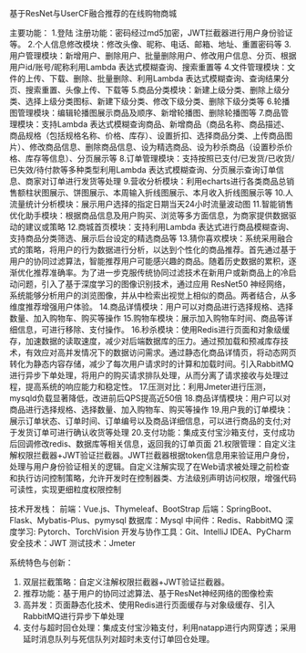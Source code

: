 
基于ResNet与UserCF融合推荐的在线购物商城

主要功能：
1.登陆 注册功能：密码经过md5加密，JWT拦截器进行用户身份验证等。
2.个人信息修改模块：修改头像、昵称、电话、邮箱、地址、重置密码等
3.用户管理模块：新增用户、删除用户、批量删除用户、修改用户信息、分页、根据用户id/账号/昵称利用Lambda 表达式模糊查询、搜索重置等
4.文件管理模块：文件的上传、下载、删除、批量删除、利用Lambda 表达式模糊查询、查询结果分页、搜索重置、头像上传、下载等
5.商品分类模块：新建上级分类、删除上级分类、选择上级分类图标、新建下级分类、修改下级分类、删除下级分类等
6.轮播图管理模块：编辑轮播图展示商品及顺序、新增轮播图、删除轮播图等
7.商品管理模块：支持Lambda 表达式模糊查询商品、新增商品（商品名称、商品描述、商品规格（包括规格名称、价格、库存）、设置折扣、选择商品分类、上传商品图片）、修改商品信息、删除商品信息、设为精选商品、设为秒杀商品（设置秒杀价格、库存等信息）、分页展示等
8.订单管理模块：支持按照已支付/已发货/已收货/已失效/待付款等多种类型利用Lambda 表达式模糊查询、分页展示查询订单信息、商家对订单进行发货等处理
9.营收分析模块：利用echarts进行各类商品总销售额柱状图展示、饼图展示、本周输入折线图展示、本月收入折线图展示等
10.人流量统计分析模块：展示用户选择的指定日期当天24小时流量波动图
11.智能销售优化助手模块：根据商品信息及用户购买、浏览等多方面信息，为商家提供数据驱动的建议或策略
12.商城首页模块：支持利用Lambda 表达式进行商品模糊查询、支持商品分类筛选、展示后台设定的精选商品等
13.猜你喜欢模块：系统采用融合式的策略，将用户的行为数据进行分析，以达到个性化的商品推荐。首先通过基于用户的协同过滤算法，智能推荐用户可能感兴趣的商品。随着历史数据的累积，逐渐优化推荐准确率。为了进一步克服传统协同过滤技术在新用户或新商品上的冷启动问题，引入了基于深度学习的图像识别技术，通过应用 ResNet50 神经网络，系统能够分析用户的浏览图像，并从中检索出视觉上相似的商品。两者结合，从多维度推荐增强用户体验。
14.商品详情模块：用户可以对商品进行选择规格、选择数量、加入购物车、购买等操作
15.购物车模块：展示加入购物车时间、商品等详细信息，可进行移除、支付操作。
16.秒杀模块：使用Redis进行页面和对象级缓存，加速数据的读取速度，减少对后端数据库的压力。通过预加载和预减库存技术，有效应对高并发情况下的数据访问需求。通过静态化商品详情页，将动态网页转化为静态内容存储，减少了每次用户请求时的计算和加载时间。引入RabbitMQ进行异步下单处理，将用户的购买请求排队处理，从而分离了请求接收与处理过程，提高系统的响应能力和稳定性。
17.压测对比：利用Jmeter进行压测，mysqld负载显著降低，改进前后QPS提高近50倍
18.商品详情模块：用户可以对商品进行选择规格、选择数量、加入购物车、购买等操作
19.用户我的订单模块：展示订单状态、订单时间、订单编号以及商品详细信息，可以进行商品的支付;对于发货订单可进行确认收货等处理
20.支付功能：集成支付宝沙箱支付，支付成功后回调修改redis、数据库等相关信息，返回我的订单页面
21.权限管理：自定义注解权限拦截器+JWT验证拦截器。JWT拦截器根据token信息用来验证用户身份，处理与用户身份验证相关的逻辑。自定义注解实现了在Web请求被处理之前检查和执行访问控制策略，允许开发时在控制器类、方法级别声明访问权限，增强代码可读性，实现更细粒度权限控制  



技术开发栈：
前端：Vue.js、Thymeleaf、BootStrap
后端：SpringBoot、Flask、Mybatis-Plus、pymysql
数据库：Mysql
中间件：Redis、RabbitMQ
深度学习: Pytorch、TorchVision
开发与协作工具：Git、IntelliJ IDEA、PyCharm
安全技术：JWT
测试技术：Jmeter

系统特色与创新：
1.	双层拦截策略：自定义注解权限拦截器+JWT验证拦截器。
2.	推荐功能：基于用户的协同过滤算法、基于ResNet神经网络的图像检索
3.	高并发：页面静态化技术、使用Redis进行页面缓存与对象级缓存、引入RabbitMQ进行异步下单处理
4.	支付与超时回仓处理：集成支付宝沙箱支付，利用natapp进行内网穿透；采用延时消息队列与死信队列对超时未支付订单回仓处理。
